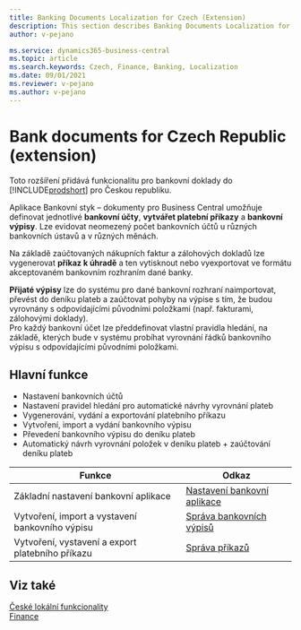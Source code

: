 ```yaml
---
title: Banking Documents Localization for Czech (Extension) 
description: This section describes Banking Documents Localization for Czech extension functionality.
author: v-pejano

ms.service: dynamics365-business-central
ms.topic: article
ms.search.keywords: Czech, Finance, Banking, Localization
ms.date: 09/01/2021
ms.reviewer: v-pejano
ms.author: v-pejano
---
```


# Bank documents for Czech Republic (extension)

Toto rozšíření přidává funkcionalitu pro bankovní doklady do [!INCLUDE[prodshort](../../includes/prodshort.md)] pro Českou republiku.  

Aplikace Bankovní styk – dokumenty pro Business Central umožňuje definovat jednotlivé **bankovní účty**, **vytvářet platební příkazy** a **bankovní výpisy**. Lze evidovat neomezený počet bankovních účtů u různých bankovních ústavů a v různých měnách. 

Na základě zaúčtovaných nákupních faktur a zálohových dokladů lze vygenerovat **příkaz k úhradě** a ten vytisknout nebo vyexportovat ve formátu akceptovaném bankovním rozhraním dané banky.

**Přijaté výpisy** lze do systému pro dané bankovní rozhraní naimportovat, převést do deníku plateb a zaúčtovat pohyby na výpise s tím, že budou vyrovnány s odpovídajícími původními položkami (např. fakturami, zálohovými doklady).  
Pro každý bankovní účet lze předdefinovat vlastní pravidla hledání, na základě, kterých bude v systému probíhat vyrovnání řádků bankovního výpisu s odpovídajícími původními položkami. 
 

## Hlavní funkce
- Nastavení bankovních účtů
- Nastavení pravidel hledání pro automatické návrhy vyrovnání plateb
- Vygenerování, vydání a exportování platebního příkazu
- Vytvoření, import a vydání bankovního výpisu
- Převedení bankovního výpisu do deníku plateb
- Automatický návrh vyrovnání položek v deníku plateb + zaúčtování deníku plateb


| Funkce | Odkaz |
| --- | --- |
|Základní nastavení bankovní aplikace|[Nastavení bankovní aplikace](banking-documents-how-to-setup-banking-documents.md)|
|Vytvoření, import a vystavení bankovního výpisu|[Správa bankovních výpisů ](banking-documents-how-to-create-bank-statement.md)|
|Vytvoření, vystavení a export platebního příkazu|[Správa příkazů](banking-documents-how-to-create-payment-order.md)|


 

## Viz také

[České lokální funkcionality](czech-local-functionality.md)  
[Finance](../../finance.md)
